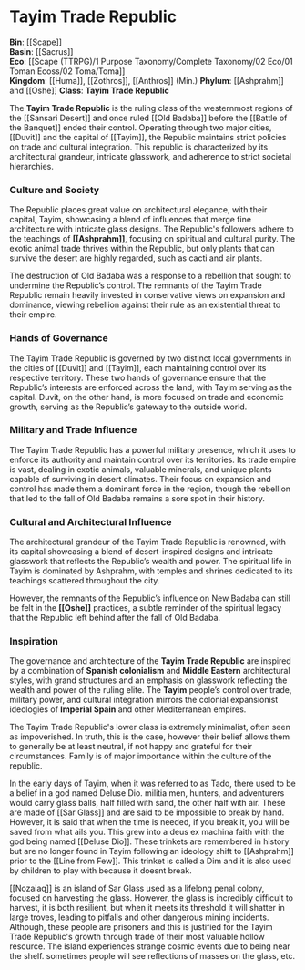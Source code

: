 <!-- wiki-header-section:start -->
# Tayim Trade Republic

<!-- wiki-header-section:end -->

<!-- not-for-live-publishing:start -->
<!-- obsidian-pull:start -->
**Bin**: [[Scape]]  
**Basin**: [[Sacrus]]  
**Eco**: [[Scape (TTRPG)/1 Purpose Taxonomy/Complete Taxonomy/02 Eco/01 Toman Ecoss/02 Toma/Toma]]  
**Kingdom**: [[Huma]], [[Zothros]], [[Anthros]] (Min.) 
**Phylum**: [[Ashprahm]] and [[Oshe]]
**Class**: **Tayim Trade Republic**

The **Tayim Trade Republic** is the ruling class of the westernmost regions of the [[Sansari Desert]] and once ruled [[Old Badaba]] before the [[Battle of the Banquet]] ended their control. Operating through two major cities, [[Duvit]] and the capital of [[Tayim]], the Republic maintains strict policies on trade and cultural integration. This republic is characterized by its architectural grandeur, intricate glasswork, and adherence to strict societal hierarchies.

### Culture and Society

The Republic places great value on architectural elegance, with their capital, Tayim, showcasing a blend of influences that merge fine architecture with intricate glass designs. The Republic's followers adhere to the teachings of **[[Ashprahm]]**, focusing on spiritual and cultural purity. The exotic animal trade thrives within the Republic, but only plants that can survive the desert are highly regarded, such as cacti and air plants.

The destruction of Old Badaba was a response to a rebellion that sought to undermine the Republic’s control. The remnants of the Tayim Trade Republic remain heavily invested in conservative views on expansion and dominance, viewing rebellion against their rule as an existential threat to their empire.

### Hands of Governance

The Tayim Trade Republic is governed by two distinct local governments in the cities of [[Duvit]] and [[Tayim]], each maintaining control over its respective territory. These two hands of governance ensure that the Republic’s interests are enforced across the land, with Tayim serving as the capital. Duvit, on the other hand, is more focused on trade and economic growth, serving as the Republic’s gateway to the outside world.

### Military and Trade Influence

The Tayim Trade Republic has a powerful military presence, which it uses to enforce its authority and maintain control over its territories. Its trade empire is vast, dealing in exotic animals, valuable minerals, and unique plants capable of surviving in desert climates. Their focus on expansion and control has made them a dominant force in the region, though the rebellion that led to the fall of Old Badaba remains a sore spot in their history.

### Cultural and Architectural Influence

The architectural grandeur of the Tayim Trade Republic is renowned, with its capital showcasing a blend of desert-inspired designs and intricate glasswork that reflects the Republic’s wealth and power. The spiritual life in Tayim is dominated by Ashprahm, with temples and shrines dedicated to its teachings scattered throughout the city.

However, the remnants of the Republic’s influence on New Badaba can still be felt in the **[[Oshe]]** practices, a subtle reminder of the spiritual legacy that the Republic left behind after the fall of Old Badaba.

### Inspiration

The governance and architecture of the **Tayim Trade Republic** are inspired by a combination of **Spanish colonialism** and **Middle Eastern** architectural styles, with grand structures and an emphasis on glasswork reflecting the wealth and power of the ruling elite. The **Tayim** people’s control over trade, military power, and cultural integration mirrors the colonial expansionist ideologies of **Imperial Spain** and other Mediterranean empires.








The Tayim Trade Republic's lower class is extremely minimalist, often seen as impoverished. In truth, this is the case, however their belief allows them to generally be at least neutral, if not happy and grateful for their circumstances. Family is of major importance within the culture of the republic.













In the early days of Tayim, when it was referred to as Tado, there used to be a belief in a god named Deluse Dio. militia men, hunters, and adventurers would carry glass balls, half filled with sand, the other half with air. These are made of [[Sar Glass]] and are said to be impossible to break by hand. However, it is said that when the time is needed, if you break it, you will be saved from what ails you. This grew into a deus ex machina faith with the god being named [[Deluse Dio]]. These trinkets are remembered in history but are no longer found in Tayim following an ideology shift to [[Ashprahm]] prior to the [[Line from Few]]. This trinket is called a Dim and it is also used by children to play with because it doesnt break.







[[Nozaiaq]] is an island of Sar Glass used as a lifelong penal colony, focused on harvesting the glass. However, the glass is incredibly difficult to harvest, it is both resilient, but when it meets its threshold it will shatter in large troves, leading to pitfalls and other dangerous mining incidents. Although, these people are prisoners and this is justified for the Tayim Trade Republic's growth through trade of their most valuable hollow resource. The island experiences strange cosmic events due to being near the shelf. sometimes people will see reflections of masses on the glass, etc. 
<!-- obsidian-pull:end -->
<!-- not-for-live-publishing:end -->